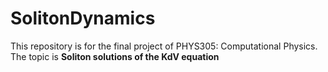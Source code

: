 # SolitonDynamics

This repository is for the final project of PHYS305: Computational Physics.
The topic is **Soliton solutions of the KdV equation**
